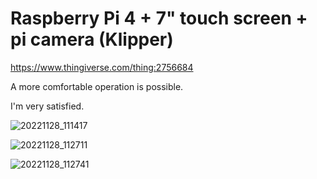 # Raspberry Pi 4 + 7" touch screen + pi camera (Klipper)

https://www.thingiverse.com/thing:2756684

A more comfortable operation is possible.

I'm very satisfied.

![20221128_111417](https://user-images.githubusercontent.com/102475504/204179261-d91be992-f079-4c4e-a1a3-1ac1e355e7cd.jpg)

![20221128_112711](https://user-images.githubusercontent.com/102475504/204179291-09cba48e-60cb-421d-adb9-9840a2d70a20.jpg)

![20221128_112741](https://user-images.githubusercontent.com/102475504/204179299-df03187b-0dfe-4f06-90ae-b742d507e7d2.jpg)
